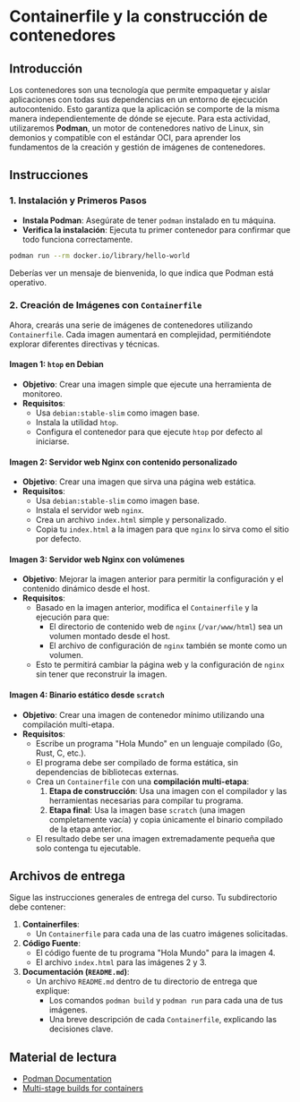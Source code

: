 # Containerfile y la construcción de contenedores

## Introducción

Los contenedores son una tecnología que permite empaquetar y aislar aplicaciones con todas sus dependencias en un entorno de ejecución autocontenido. Esto garantiza que la aplicación se comporte de la misma manera independientemente de dónde se ejecute. Para esta actividad, utilizaremos **Podman**, un motor de contenedores nativo de Linux, sin demonios y compatible con el estándar OCI, para aprender los fundamentos de la creación y gestión de imágenes de contenedores.

## Instrucciones

### 1. Instalación y Primeros Pasos

- **Instala Podman**: Asegúrate de tener `podman` instalado en tu máquina.
- **Verifica la instalación**: Ejecuta tu primer contenedor para confirmar que todo funciona correctamente.

```bash
podman run --rm docker.io/library/hello-world
```

  Deberías ver un mensaje de bienvenida, lo que indica que Podman está operativo.

### 2. Creación de Imágenes con `Containerfile`

Ahora, crearás una serie de imágenes de contenedores utilizando `Containerfile`. Cada imagen aumentará en complejidad, permitiéndote explorar diferentes directivas y técnicas.

#### Imagen 1: `htop` en Debian

- **Objetivo**: Crear una imagen simple que ejecute una herramienta de monitoreo.
- **Requisitos**:
    - Usa `debian:stable-slim` como imagen base.
    - Instala la utilidad `htop`.
    - Configura el contenedor para que ejecute `htop` por defecto al iniciarse.

#### Imagen 2: Servidor web Nginx con contenido personalizado

- **Objetivo**: Crear una imagen que sirva una página web estática.
- **Requisitos**:
    - Usa `debian:stable-slim` como imagen base.
    - Instala el servidor web `nginx`.
    - Crea un archivo `index.html` simple y personalizado.
    - Copia tu `index.html` a la imagen para que `nginx` lo sirva como el sitio por defecto.

#### Imagen 3: Servidor web Nginx con volúmenes

- **Objetivo**: Mejorar la imagen anterior para permitir la configuración y el contenido dinámico desde el host.
- **Requisitos**:
    - Basado en la imagen anterior, modifica el `Containerfile` y la ejecución para que:
        - El directorio de contenido web de `nginx` (`/var/www/html`) sea un volumen montado desde el host.
        - El archivo de configuración de `nginx` también se monte como un volumen.
    - Esto te permitirá cambiar la página web y la configuración de `nginx` sin tener que reconstruir la imagen.

#### Imagen 4: Binario estático desde `scratch`

- **Objetivo**: Crear una imagen de contenedor mínimo utilizando una compilación multi-etapa.
- **Requisitos**:
    - Escribe un programa "Hola Mundo" en un lenguaje compilado (Go, Rust, C, etc.).
    - El programa debe ser compilado de forma estática, sin dependencias de bibliotecas externas.
    - Crea un `Containerfile` con una **compilación multi-etapa**:
        1.  **Etapa de construcción**: Usa una imagen con el compilador y las herramientas necesarias para compilar tu programa.
        2.  **Etapa final**: Usa la imagen base `scratch` (una imagen completamente vacía) y copia únicamente el binario compilado de la etapa anterior.
    - El resultado debe ser una imagen extremadamente pequeña que solo contenga tu ejecutable.

## Archivos de entrega

Sigue las instrucciones generales de entrega del curso. Tu subdirectorio debe contener:

1.  **Containerfiles**:
    - Un `Containerfile` para cada una de las cuatro imágenes solicitadas.
2.  **Código Fuente**:
    - El código fuente de tu programa "Hola Mundo" para la imagen 4.
    - El archivo `index.html` para las imágenes 2 y 3.
3.  **Documentación (`README.md`)**:
    - Un archivo `README.md` dentro de tu directorio de entrega que explique:
        - Los comandos `podman build` y `podman run` para cada una de tus imágenes.
        - Una breve descripción de cada `Containerfile`, explicando las decisiones clave.

## Material de lectura

- [Podman Documentation](https://docs.podman.io/)
- [Multi-stage builds for containers](https://docs.docker.com/build/building/multi-stage/)
